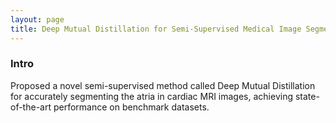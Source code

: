 ```yaml
---
layout: page
title: Deep Mutual Distillation for Semi-Supervised Medical Image Segmentation
---
```

### Intro
Proposed a novel semi-supervised method called Deep Mutual Distillation for accurately segmenting the atria in cardiac MRI images, achieving state-of-the-art performance on benchmark datasets.

